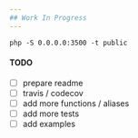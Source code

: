 ```yaml
---
## Work In Progress
---
```


```php -S 0.0.0.0:3500 -t public```


#### TODO
- [ ] prepare readme
- [ ] travis / codecov
- [ ] add more functions / aliases
- [ ] add more tests
- [ ] add examples